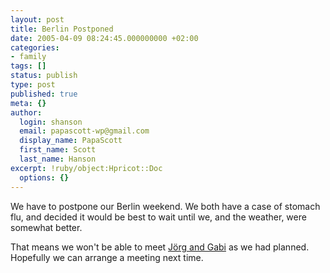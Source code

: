 ```yaml
---
layout: post
title: Berlin Postponed
date: 2005-04-09 08:24:45.000000000 +02:00
categories:
- family
tags: []
status: publish
type: post
published: true
meta: {}
author:
  login: shanson
  email: papascott-wp@gmail.com
  display_name: PapaScott
  first_name: Scott
  last_name: Hanson
excerpt: !ruby/object:Hpricot::Doc
  options: {}
---
```

<p>We have to postpone our Berlin weekend. We both have a case of stomach flu, and decided it would be best to wait until we, and the weather, were somewhat better.</p>
<p>That means we won't be able to meet <a href="http://www.schockwellenreiter.de/">Jörg and Gabi</a> as we had planned. Hopefully we can arrange a meeting next time.</p>
